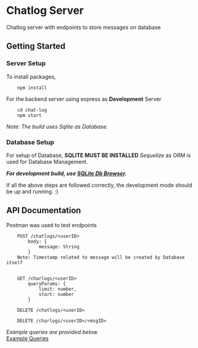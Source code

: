 # Chatlog Server
Chatlog server with endpoints to store messages on database

## Getting Started
### Server Setup
To install packages, 
```
    npm install
```
For the backend server using express as **Development** Server
```
    cd chat-log
    npm start
```
*Note: The build uses Sqlite as Database.*

### Database Setup
For setup of Database, **SQLITE MUST BE INSTALLED**
*Sequelize* as ORM is used for Database Management.

***For development build, use [SQLite Db Browser](https://sqlitebrowser.org/).***

If all the above steps are followed correctly, the development mode should be up and running. :)

## API Documentation
Postman was used to test endpoints
```
    POST /chatlogs/<userID>
        body: {
            message: String
        }
    Note: Timestamp related to message will be created by Database itself


    GET /charlogs/<userID>
        queryParams: {
            limit: number,
            start: number
        }

    DELETE /chatlogs/<userID>

    DELETE /charlogs/<userID>/<msgID>

```

_Example queries are provided below_ <br/>
[Example Queries](https://imgur.com/a/pbrQSnq)